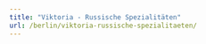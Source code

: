 ```yaml
---
title: "Viktoria - Russische Spezialitäten"
url: /berlin/viktoria-russische-spezialitaeten/
---
```

